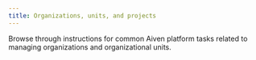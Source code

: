 ```yaml
---
title: Organizations, units, and projects
---
```


Browse through instructions for common Aiven platform tasks related to
managing organizations and organizational units.
